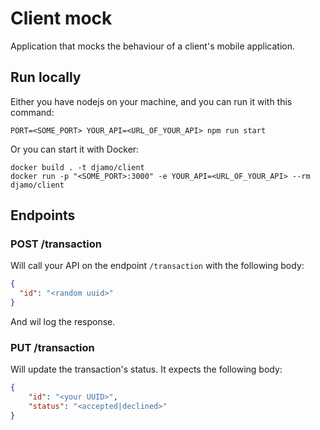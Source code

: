 # Client mock

Application that mocks the behaviour of a client's mobile application.

## Run locally

Either you have nodejs on your machine, and you can run it with this command:

```
PORT=<SOME_PORT> YOUR_API=<URL_OF_YOUR_API> npm run start
```

Or you can start it with Docker:

```
docker build . -t djamo/client
docker run -p "<SOME_PORT>:3000" -e YOUR_API=<URL_OF_YOUR_API> --rm djamo/client
```

## Endpoints

### POST /transaction

Will call your API on the endpoint `/transaction` with the following body:

```json
{
  "id": "<random uuid>"
}
```

And wil log the response.

### PUT /transaction

Will update the transaction's status. It expects the following body:

```json
{
    "id": "<your UUID>",
    "status": "<accepted|declined>"
}
```
